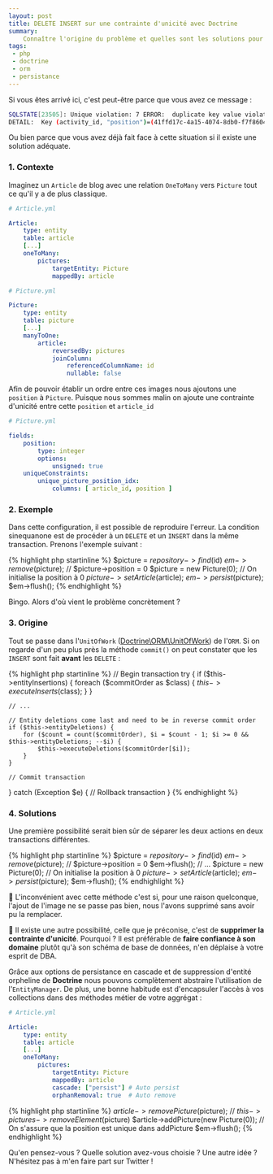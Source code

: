 ```yaml
---
layout: post
title: DELETE INSERT sur une contrainte d'unicité avec Doctrine
summary:
    Connaître l'origine du problème et quelles sont les solutions pour faire face à ce genre de cas.
tags:
 - php
 - doctrine
 - orm
 - persistance
---
```


Si vous êtes arrivé ici, c'est peut-être parce que vous avez ce message :

```bash
SQLSTATE[23505]: Unique violation: 7 ERROR:  duplicate key value violates unique constraint "activity_position_idx"
DETAIL:  Key (activity_id, "position")=(41ffd17c-4a15-4074-8db0-f7f8604d3458, 0) already exists. (Doctrine\DBAL\Exception\UniqueConstraintViolationException)
```

Ou bien parce que vous avez déjà fait face à cette situation si il existe une solution adéquate.

### 1. Contexte

Imaginez un `Article` de blog avec une relation `OneToMany` vers `Picture` tout ce qu'il y a de plus classique.

```yaml
# Article.yml

Article:
    type: entity
    table: article
    [...]
    oneToMany:
        pictures:
            targetEntity: Picture
            mappedBy: article
```

```yaml
# Picture.yml

Picture:
    type: entity
    table: picture
    [...]
    manyToOne:
        article:
            reversedBy: pictures
            joinColumn:
                referencedColumnName: id
                nullable: false
```

Afin de pouvoir établir un ordre entre ces images nous ajoutons une `position` à `Picture`.
Puisque nous sommes malin on ajoute une contrainte d'unicité entre cette `position` et `article_id`

```yaml
# Picture.yml

fields:
    position:
        type: integer
        options:
            unsigned: true
    uniqueConstraints:
        unique_picture_position_idx:
            columns: [ article_id, position ]
```

### 2. Exemple

Dans cette configuration, il est possible de reproduire l'erreur.
La condition sinequanone est de procéder à un `DELETE` et un `INSERT` dans la même transaction.
Prenons l'exemple suivant :

{% highlight php startinline %}
$picture = $repository->find($id)
$em->remove($picture); // $picture->position = 0
$picture = new Picture(0); // On initialise la position à 0
$picture->setArticle($article);
$em->persist($picture);
$em->flush();
{% endhighlight %}

Bingo. Alors d'où vient le problème concrètement ?

### 3. Origine

Tout se passe dans l'`UnitOfWork` ([Doctrine\ORM\UnitOfWork](https://github.com/doctrine/doctrine2/blob/2.5/lib/Doctrine/ORM/UnitOfWork.php#L375)) de l'`ORM`.
Si on regarde d'un peu plus près la méthode `commit()` on peut constater que les `INSERT` sont fait **avant** les `DELETE` :

{% highlight php startinline %}
// Begin transaction
try {
    if ($this->entityInsertions) {
        foreach ($commitOrder as $class) {
            $this->executeInserts($class);
        }
    }

    // ...

    // Entity deletions come last and need to be in reverse commit order
    if ($this->entityDeletions) {
        for ($count = count($commitOrder), $i = $count - 1; $i >= 0 && $this->entityDeletions; --$i) {
            $this->executeDeletions($commitOrder[$i]);
        }
    }

    // Commit transaction
} catch (Exception $e) {
    // Rollback transaction
}
{% endhighlight %}

### 4. Solutions

Une première possibilité serait bien sûr de séparer les deux actions en deux transactions différentes.

{% highlight php startinline %}
$picture = $repository->find($id)
$em->remove($picture); // $picture->position = 0
$em->flush();
// ...
$picture = new Picture(0); // On initialise la position à 0
$picture->setArticle($article);
$em->persist($picture);
$em->flush();
{% endhighlight %}

:bug: L'inconvénient avec cette méthode c'est si, pour une raison quelconque, l'ajout de l'image ne se passe pas bien, nous l'avons supprimé sans avoir pu la remplacer.

:art: Il existe une autre possibilité, celle que je préconise, c'est de **supprimer la contrainte d'unicité**.
Pourquoi ? Il est préférable de **faire confiance à son domaine** plutôt qu'à son schéma de base de données, n'en déplaise à votre esprit de DBA.

Grâce aux options de persistance en cascade et de suppression d'entité orpheline de **Doctrine** nous pouvons complètement abstraire l'utilisation de l'`EntityManager`.
De plus, une bonne habitude est d'encapsuler l'accès à vos collections dans des méthodes métier de votre aggrégat :

```yaml
# Article.yml

Article:
    type: entity
    table: article
    [...]
    oneToMany:
        pictures:
            targetEntity: Picture
            mappedBy: article
            cascade: ["persist"] # Auto persist
            orphanRemoval: true  # Auto remove
```

{% highlight php startinline %}
$article->removePicture($picture); // $this->pictures->removeElement($picture)
$article->addPicture(new Picture(0)); // On s'assure que la position est unique dans addPicture
$em->flush();
{% endhighlight %}

Qu'en pensez-vous ? Quelle solution avez-vous choisie ? Une autre idée ?
N'hésitez pas à m'en faire part sur Twitter !